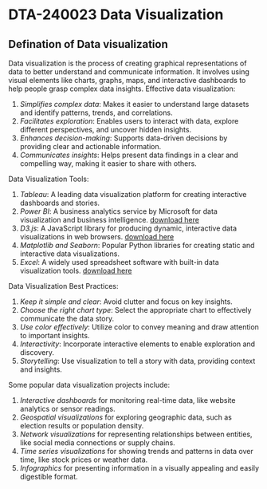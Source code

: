  # DTA-240023 Data Visualization

##  **Defination of Data visualization**

Data visualization is the process of creating graphical representations of data to better understand and communicate information. It involves using visual elements like charts, graphs, maps, and interactive dashboards to help people grasp complex data insights. Effective data visualization:

1. _Simplifies complex data_: Makes it easier to understand large datasets and identify patterns, trends, and correlations.
2. _Facilitates exploration_: Enables users to interact with data, explore different perspectives, and uncover hidden insights.
3. _Enhances decision-making_: Supports data-driven decisions by providing clear and actionable information.
4. _Communicates insights_: Helps present data findings in a clear and compelling way, making it easier to share with others.

Data Visualization Tools:

1. *_Tableau_*: A leading data visualization platform for creating interactive dashboards and stories.
2. *_Power BI_*: A business analytics service by Microsoft for data visualization and business intelligence. [download here](https://www.powerbi.com)
3. *_D3.js_*: A JavaScript library for producing dynamic, interactive data visualizations in web browsers. [download here](https://www.D3.Js.com)
4. *_Matplotlib_ and _Seaborn_*: Popular Python libraries for creating static and interactive data visualizations.
5. *_Excel_*: A widely used spreadsheet software with built-in data visualization tools. [download here](https://www.excel.com)

Data Visualization Best Practices:

1. _Keep it simple and clear_: Avoid clutter and focus on key insights.
2. _Choose the right chart type_: Select the appropriate chart to effectively communicate the data story.
3. _Use color effectively_: Utilize color to convey meaning and draw attention to important insights.
4. _Interactivity_: Incorporate interactive elements to enable exploration and discovery.
5. _Storytelling_: Use visualization to tell a story with data, providing context and insights.

Some popular data visualization projects include:

1. _Interactive dashboards_ for monitoring real-time data, like website analytics or sensor readings.
2. _Geospatial visualizations_ for exploring geographic data, such as election results or population density.
3. _Network visualizations_ for representing relationships between entities, like social media connections or supply chains.
4. _Time series visualizations_ for showing trends and patterns in data over time, like stock prices or weather data.
5. _Infographics_ for presenting information in a visually appealing and easily digestible format.

